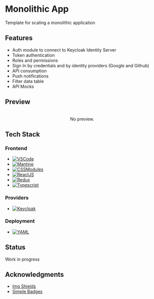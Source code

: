# Monolithic App

Template for scaling a monolithic application

## Features
* Auth module to connect to Keycloak Identity Server
* Token authentication
* Roles and permissions
* Sign In by credentials and by identity providers (Google and Github)
* API consumption
* Push notifications
* Filter data table
* API Mocks



## Preview

<br />
<div align="center">
No preview.


</div>

## Tech Stack

### Frontend
* [![VSCode][VSCode]][VSCode-url]
* [![Mantine][Mantine]][Mantine-url]
* [![CSSModules][CSSModules]][CSSModules-url]
* [![ReactJS][ReactJS]][ReactJS-url]
* [![Redux][Redux]][Redux-url]
* [![Typescript][Typescript]][Typescript-url]


### Providers
* [![Keycloak]][Keycloak-url]

### Deployment
* [![YAML][YAML]][YAML-url]


## Status
Work in progress

## Acknowledgments
* [Img Shields](https://shields.io)
* [Simple Badges](https://badges.pages.dev)


<!-- MARKDOWN LINKS & IMAGES -->
<!-- https://www.markdownguide.org/basic-syntax/#reference-style-links -->

[VSCode]: https://img.shields.io/badge/Visual%20Studio%20Code-0078d7.svg?style=for-the-badge&logo=visual-studio-code&logoColor=white
[VSCode-url]: https://code.visualstudio.com
[Mantine]: https://img.shields.io/badge/Mantine-339AF0?logo=mantine&logoColor=fff&style=for-the-badge
[Mantine-url]: https://mantine.dev
[CSSModules]: https://img.shields.io/badge/CSS%20Modules-000?logo=cssmodules&logoColor=fff&style=for-the-badge
[CSSModules-url]: https://developer.mozilla.org/en-US
[ReactJS]: https://img.shields.io/badge/React-20232A?style=for-the-badge&logo=react&logoColor=61DAFB
[ReactJS-url]: https://reactjs.org
[Redux]: https://img.shields.io/badge/redux-%23593d88.svg?style=for-the-badge&logo=redux&logoColor=white
[Redux-url]: https://redux.js.org
[TypeScript]: https://img.shields.io/badge/typescript-%23007ACC.svg?style=for-the-badge&logo=typescript&logoColor=white 
[TypeScript-url]: https://www.typescriptlang.org
[Keycloak]: https://img.shields.io/badge/Keycloak-4D4D4D?logo=keycloak&logoColor=fff&style=for-the-badge
[Keycloak-url]: https://www.keycloak.org
[YAML]: https://img.shields.io/badge/yaml-%23ffffff.svg?style=for-the-badge&logo=yaml&logoColor=151515
[YAML-url]: https://yaml.org
